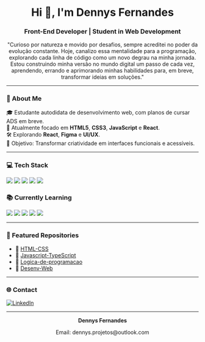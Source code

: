 <h1 align="center">Hi 👋, I'm Dennys Fernandes</h1>
<h3 align="center">Front-End Developer | Student in Web Development</h3>

<p align="center">
  "Curioso por natureza e movido por desafios, sempre acreditei no poder da evolução constante. Hoje, canalizo essa mentalidade para a programação, explorando cada linha de código como um novo degrau na minha jornada. Estou construindo minha versão no mundo digital um passo de cada vez, aprendendo, errando e aprimorando minhas habilidades para, em breve, transformar ideias em soluções."
</p>

---

### 🧠 About Me

🎓 Estudante autodidata de desenvolvimento web, com planos de cursar ADS em breve.  
🌱 Atualmente focado em **HTML5**, **CSS3**, **JavaScript** e **React**.  
🛠️ Explorando **React**, **Figma** e **UI/UX**.  
🎯 Objetivo: Transformar criatividade em interfaces funcionais e acessíveis.  

---

### 💻 Tech Stack

<p align="left">
  <img src="https://img.shields.io/badge/HTML5-E34F26?style=for-the-badge&logo=html5&logoColor=white"/>
  <img src="https://img.shields.io/badge/CSS3-1572B6?style=for-the-badge&logo=css3&logoColor=white"/>
  <img src="https://img.shields.io/badge/JavaScript-F7DF1E?style=for-the-badge&logo=javascript&logoColor=black"/>
  <img src="(https://img.shields.io/badge/React-20232A?style=for-the-badge&logo=react&logoColor=61DAFB)"/>
  <img src="https://img.shields.io/badge/GitHub-181717?style=for-the-badge&logo=github&logoColor=white"/>
</p>

### 📚 Currently Learning

<p align="left">
  <img src="https://img.shields.io/badge/Bootstrap-7952B3?style=for-the-badge&logo=bootstrap&logoColor=white"/>
  <img src="https://img.shields.io/badge/Tailwind_CSS-38B2AC?style=for-the-badge&logo=tailwind-css&logoColor=white"/>
  <img src="https://img.shields.io/badge/React-20232A?style=for-the-badge&logo=react&logoColor=61DAFB"/>
  <img src="https://img.shields.io/badge/Vue.js-35495E?style=for-the-badge&logo=vue.js&logoColor=4FC08D"/>
  <img src="https://img.shields.io/badge/Figma-0AC97F?style=for-the-badge&logo=figma&logoColor=white"/>

</p>

---

### 📂 Featured Repositories

- 📌 [HTML-CSS](https://github.com/fernandesdennys/HTML-CSS)
- 📌 [Javascript-TypeScript](https://github.com/fernandesdennys/Javascript-TypeScript)
- 📌 [Logica-de-programacao](https://github.com/fernandesdennys/Logica-de-programacao)
- 📌 [Desenv-Web](https://github.com/fernandesdennys/Desenv-Web)

---

### 🌐 Contact

[![LinkedIn](https://img.shields.io/badge/-LinkedIn-0A66C2?style=for-the-badge&logo=linkedin&logoColor=white)](https://www.linkedin.com/in/dennysfernandes/)

---

<p align="center"><strong>Dennys Fernandes</strong></p>
<p align="center">Email: dennys.projetos@outlook.com</p>
  
